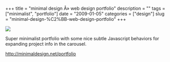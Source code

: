 +++
title = "minimal design &Acirc;&raquo; web design portfolio"
description = ""
tags = ["minimalist", "portfolio"]
date = "2009-01-05"
categories = ["design"]
slug = "minimal-design-%C2%BB-web-design-portfolio"
+++


 

  <div id="screens-thumbs" class="clearfix">
    <div class="txt-center" id="design-submission"><a href="http://minimaldesign.net/portfolio"><img id='bluga-thumbnail-1432' class='bluga-thumbnail large' src='http://media.konigi.com/bluga/
wt49625b297213e.jpg'/></a></div>  
  </div>   
<p>Super minimalist portfolio with some nice subtle Javascript behaviors for expanding project info in the carousel. </p>
<p><a href="http://minimaldesign.net/portfolio">http://minimaldesign.net/portfolio</a></p>




